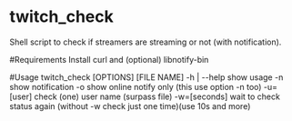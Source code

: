 # twitch_check
Shell script to check if streamers are streaming or not (with notification).

#Requirements
Install curl and (optional) libnotify-bin

#Usage
twitch_check [OPTIONS] [FILE NAME]
	-h | --help  show usage
	-n           show notification
  -o           show online notify only (this use option -n too)
	-u=[user]    check (one) user name (surpass file)
	-w=[seconds] wait to check status again (without -w check just one time)(use 10s and more)
